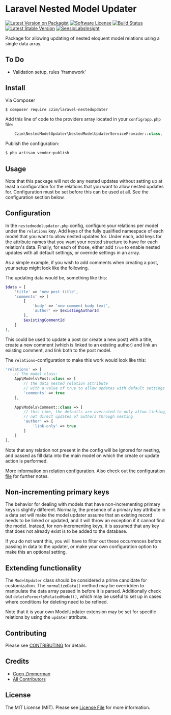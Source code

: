 # Laravel Nested Model Updater

[![Latest Version on Packagist][ico-version]][link-packagist]
[![Software License][ico-license]](LICENSE.md)
[![Build Status](https://travis-ci.org/czim/laravel-nestedupdater.svg?branch=master)](https://travis-ci.org/czim/laravel-nestedupdater)
[![Latest Stable Version](http://img.shields.io/packagist/v/czim/laravel-nestedupdater.svg)](https://packagist.org/packages/czim/laravel-nestedupdater)
[![SensioLabsInsight](https://insight.sensiolabs.com/projects/cb05e233-afac-486e-b276-2765d1461cd6/mini.png)](https://insight.sensiolabs.com/projects/cb05e233-afac-486e-b276-2765d1461cd6)

Package for allowing updating of nested eloquent model relations using a single data array.

## To Do

- Validation setup, rules 'framework'

## Install

Via Composer

``` bash
$ composer require czim/laravel-nestedupdater
```

Add this line of code to the providers array located in your `config/app.php` file:

```php
    Czim\NestedModelUpdater\NestedModelUpdaterServiceProvider::class,
```

Publish the configuration:

``` bash
$ php artisan vendor:publish
```

## Usage

Note that this package will not do any nested updates without setting up at least a
configuration for the relations that you want to allow nested updates for. 
Configuration must be set before this can be used at all. See the configuration section below.


## Configuration

In the `nestedmodelupdater.php` config, configure your relations per model under the `relations` key.
Add keys of the fully qualified namespace of each model that you want to allow nested updates for.
Under each, add keys for the attribute names that you want your nested structure to have for each relation's data. 
Finally, for each of those, either add `true` to enable nested updates with all default settings, or override settings in an array.

As a simple example, if you wish to add comments when creating a post, your setup might look like the following.

The updating data would be, something like this:

```php
$data = [
    'title' => 'new post title',
    'comments' => [
        [
            'body' => 'new comment body text',
            'author' => $existingAuthorId
        ],
        $existingCommentId
    ]
],
```

This could be used to update a post (or create a new post) with a title, create a new comment (which is linked to an existing author) and link an existing comment, and link both to the post model.

The `relations`-configuration to make this work would look like this:

```php
'relations' => [
    // The model class:
    App\Models\Post::class => [
        // the data nested relation attribute
        // with a value of true to allow updates with default settings
        'comments' => true
    ],
    
    App\Models\Comment::class => [
        // this time, the defaults are overruled to only allow linking,
        // not direct updates of authors through nesting
        'author' => [
            'link-only' => true
        ]
    ]
],
```

Note that any relation not present in the config will be ignored for nesting, and passed as fill data into the main model on which the create or update action is performed.

More [information on relation configuration](CONFIG.md). 
Also check out [the configuration file](https://github.com/czim/laravel-nestedupdater/blob/master/src/config/nestedmodelupdater.php) for further notes.


## Non-incrementing primary keys

The behavior for dealing with models that have non-incrementing primary keys is slightly different.
Normally, the presence of a primary key attribute in a data set will make the model updater assume that an existing record needs to be linked or updated, and it will throw an exception if it cannot find the model. Instead, for non-incrementing keys, it is assumed that any key that does not already exist is to be added to the database.

If you do not want this, you will have to filter out these occurrences before passing in data to the updater,
or make your own configuration option to make this an optional setting.


## Extending functionality

The `ModelUpdater` class should be considered a prime candidate for customization.
The `normalizeData()` method may be overridden to manipulate the data array passed in before it is parsed.
Additionally check out `deleteFormerlyRelatedModel()`, which may be useful to set up in cases where conditions for deleting need to be refined.

Note that it is your own ModelUpdater extension may be set for specific relations by using the `updater` attribute.


## Contributing

Please see [CONTRIBUTING](CONTRIBUTING.md) for details.


## Credits

- [Coen Zimmerman][link-author]
- [All Contributors][link-contributors]

## License

The MIT License (MIT). Please see [License File](LICENSE.md) for more information.

[ico-version]: https://img.shields.io/packagist/v/czim/laravel-nestedupdater.svg?style=flat-square
[ico-license]: https://img.shields.io/badge/license-MIT-brightgreen.svg?style=flat-square
[ico-downloads]: https://img.shields.io/packagist/dt/czim/laravel-nestedupdater.svg?style=flat-square

[link-packagist]: https://packagist.org/packages/czim/laravel-nestedupdater
[link-downloads]: https://packagist.org/packages/czim/laravel-nestedupdater
[link-author]: https://github.com/czim
[link-contributors]: ../../contributors
